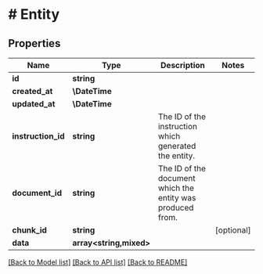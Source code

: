 # # Entity

## Properties

Name | Type | Description | Notes
------------ | ------------- | ------------- | -------------
**id** | **string** |  |
**created_at** | **\DateTime** |  |
**updated_at** | **\DateTime** |  |
**instruction_id** | **string** | The ID of the instruction which generated the entity. |
**document_id** | **string** | The ID of the document which the entity was produced from. |
**chunk_id** | **string** |  | [optional]
**data** | **array<string,mixed>** |  |

[[Back to Model list]](../../README.md#models) [[Back to API list]](../../README.md#endpoints) [[Back to README]](../../README.md)
